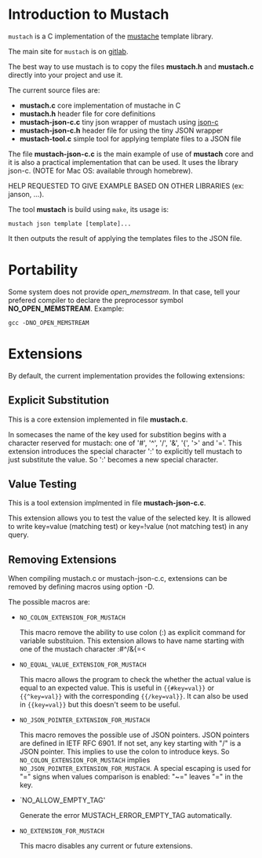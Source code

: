 Introduction to Mustach
=======================

`mustach` is a C implementation of the [mustache](http://mustache.github.io "main site for mustache") template library.

The main site for `mustach` is on [gitlab](https://gitlab.com/jobol/mustach).

The best way to use mustach is to copy the files **mustach.h** and **mustach.c**
directly into your project and use it.

The current source files are:

- **mustach.c** core implementation of mustache in C
- **mustach.h** header file for core definitions
- **mustach-json-c.c** tiny json wrapper of mustach using [json-c](https://github.com/json-c/json-c)
- **mustach-json-c.h** header file for using the tiny JSON wrapper
- **mustach-tool.c** simple tool for applying template files to a JSON file

The file **mustach-json-c.c** is the main example of use of **mustach** core
and it is also a practical implementation that can be used. It uses the library
json-c. (NOTE for Mac OS: available through homebrew).

HELP REQUESTED TO GIVE EXAMPLE BASED ON OTHER LIBRARIES (ex: janson, ...).

The tool **mustach** is build using `make`,  its usage is:

    mustach json template [template]...

It then outputs the result of applying the templates files to the JSON file.

Portability
===========

Some system does not provide *open_memstream*. In that case, tell your
prefered compiler to declare the preprocessor symbol **NO_OPEN_MEMSTREAM**.
Example:

	gcc -DNO_OPEN_MEMSTREAM

Extensions
==========

By default, the current implementation provides the following extensions:

Explicit Substitution
---------------------

This is a core extension implemented in file **mustach.c**.

In somecases the name of the key used for substition begins with a
character reserved for mustach: one of '#', '^', '/', '&', '{', '>' and '='.
This extension introduces the special character ':' to explicitly
tell mustach to just substitute the value. So ':' becomes a new special
character.

Value Testing
-------------

This is a tool extension implmented in file **mustach-json-c.c**.

This extension allows you to test the value of the selected key.
It is allowed to write key=value (matching test) or key=!value
(not matching test) in any query.

Removing Extensions
-------------------

When compiling mustach.c or mustach-json-c.c,
extensions can be removed by defining macros
using option -D.

The possible macros are:

- `NO_COLON_EXTENSION_FOR_MUSTACH`

  This macro remove the ability to use colon (:)
  as explicit command for variable substituion.
  This extension allows to have name starting
  with one of the mustach character :#^/&{=<

- `NO_EQUAL_VALUE_EXTENSION_FOR_MUSTACH`

  This macro allows the program to check the whether
  the actual value is equal to an expected value.
  This is useful in `{{#key=val}}` or `{{^key=val}}`
  with the corresponding `{{/key=val}}`.
  It can also be used in `{{key=val}}` but this
  doesn't seem to be useful.

- `NO_JSON_POINTER_EXTENSION_FOR_MUSTACH`

  This macro removes the possible use of JSON pointers.
  JSON pointers are defined in IETF RFC 6901.
  If not set, any key starting with "/" is a JSON pointer.
  This implies to use the colon to introduce keys.
  So `NO_COLON_EXTENSION_FOR_MUSTACH` implies
  `NO_JSON_POINTER_EXTENSION_FOR_MUSTACH`.
  A special escaping is used for "=" signs when
  values comparison is enabled: "~=" leaves "=" in the key.

- `NO_ALLOW_EMPTY_TAG'

  Generate the error MUSTACH_ERROR_EMPTY_TAG automatically.

- `NO_EXTENSION_FOR_MUSTACH`

  This macro disables any current or future
  extensions.

